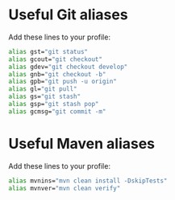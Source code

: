 # Useful Git aliases

Add these lines to your profile:

```bash
alias gst="git status"
alias gcout="git checkout"
alias gdev="git checkout develop"
alias gnb="git checkout -b"
alias gpb="git push -u origin"
alias gl="git pull"
alias gs="git stash"
alias gsp="git stash pop"
alias gcmsg="git commit -m"
```

# Useful Maven aliases

Add these lines to your profile:

```bash
alias mvnins="mvn clean install -DskipTests"
alias mvnver="mvn clean verify"
```
